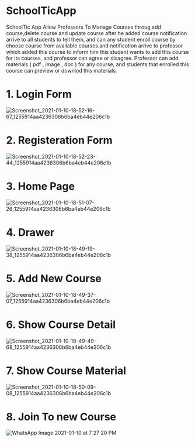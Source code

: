 # SchoolTicApp
SchoolTic App Allow Professors To Manage Courses throug add course,delete course and update course after he added course notification arrive to all students to tell them, and can any student enroll course by choose course from available courses and notification arrive to professor which added this course to inform him this student wants to add this course for its courses, and professor can agree or disagree. 
Professor can add materials ( pdf , image , doc ) for any course, and students that enrolled this course can preview or downlod this materials.

# 1. Login Form
![Screenshot_2021-01-10-18-52-16-67_1255914aa4236306b6ba4eb44e206c1b](https://user-images.githubusercontent.com/72265427/104130063-5bb90d80-5377-11eb-9f73-0aa1bb58ad44.jpg)

# 2. Registeration Form
![Screenshot_2021-01-10-18-52-23-44_1255914aa4236306b6ba4eb44e206c1b](https://user-images.githubusercontent.com/72265427/104130249-4db7bc80-5378-11eb-96eb-a9205d89f99b.jpg)

# 3. Home Page
![Screenshot_2021-01-10-18-51-07-26_1255914aa4236306b6ba4eb44e206c1b](https://user-images.githubusercontent.com/72265427/104130293-91122b00-5378-11eb-927c-cf4e29e935a4.jpg)

# 4. Drawer
![Screenshot_2021-01-10-18-49-19-38_1255914aa4236306b6ba4eb44e206c1b](https://user-images.githubusercontent.com/72265427/104130315-ab4c0900-5378-11eb-8280-a78ded221689.jpg)

# 5. Add New Course
![Screenshot_2021-01-10-18-49-37-07_1255914aa4236306b6ba4eb44e206c1b](https://user-images.githubusercontent.com/72265427/104130326-bbfc7f00-5378-11eb-92b6-9b6e96968120.jpg)

# 6. Show Course Detail
![Screenshot_2021-01-10-18-49-49-68_1255914aa4236306b6ba4eb44e206c1b](https://user-images.githubusercontent.com/72265427/104130340-cdde2200-5378-11eb-9fa1-84fa6957c8c9.jpg)

# 7. Show Course Material
![Screenshot_2021-01-10-18-50-09-08_1255914aa4236306b6ba4eb44e206c1b](https://user-images.githubusercontent.com/72265427/104130357-e0f0f200-5378-11eb-9b5b-3dd39b177c42.jpg)

# 8. Join To new Course
![WhatsApp Image 2021-01-10 at 7 27 20 PM](https://user-images.githubusercontent.com/72265427/104130534-ebf85200-5379-11eb-806f-49cea32b70b7.jpeg)

